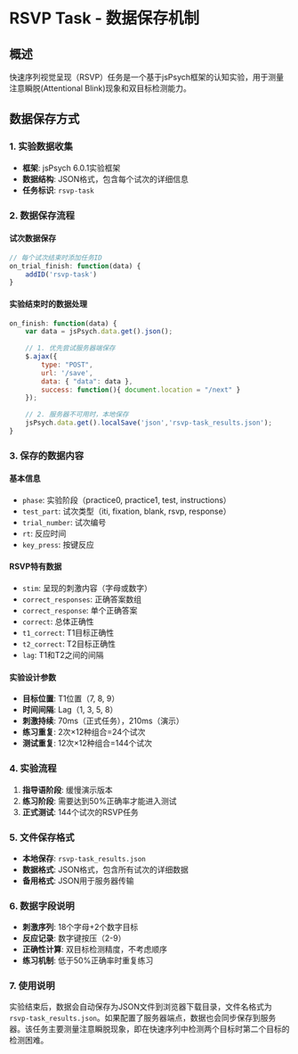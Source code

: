 # RSVP Task - 数据保存机制

## 概述
快速序列视觉呈现（RSVP）任务是一个基于jsPsych框架的认知实验，用于测量注意瞬脱(Attentional Blink)现象和双目标检测能力。

## 数据保存方式

### 1. 实验数据收集
- **框架**: jsPsych 6.0.1实验框架
- **数据结构**: JSON格式，包含每个试次的详细信息
- **任务标识**: `rsvp-task`

### 2. 数据保存流程

#### 试次数据保存
```javascript
// 每个试次结束时添加任务ID
on_trial_finish: function(data) {
    addID('rsvp-task')
}
```

#### 实验结束时的数据处理
```javascript
on_finish: function(data) {
    var data = jsPsych.data.get().json();
    
    // 1. 优先尝试服务器端保存
    $.ajax({
        type: "POST",
        url: '/save',
        data: { "data": data },
        success: function(){ document.location = "/next" }
    });
    
    // 2. 服务器不可用时，本地保存
    jsPsych.data.get().localSave('json','rsvp-task_results.json');
}
```

### 3. 保存的数据内容

#### 基本信息
- `phase`: 实验阶段（practice0, practice1, test, instructions）
- `test_part`: 试次类型（iti, fixation, blank, rsvp, response）
- `trial_number`: 试次编号
- `rt`: 反应时间
- `key_press`: 按键反应

#### RSVP特有数据
- `stim`: 呈现的刺激内容（字母或数字）
- `correct_responses`: 正确答案数组
- `correct_response`: 单个正确答案
- `correct`: 总体正确性
- `t1_correct`: T1目标正确性
- `t2_correct`: T2目标正确性
- `lag`: T1和T2之间的间隔

#### 实验设计参数
- **目标位置**: T1位置（7, 8, 9）
- **时间间隔**: Lag（1, 3, 5, 8）
- **刺激持续**: 70ms（正式任务），210ms（演示）
- **练习重复**: 2次×12种组合=24个试次
- **测试重复**: 12次×12种组合=144个试次

### 4. 实验流程
1. **指导语阶段**: 缓慢演示版本
2. **练习阶段**: 需要达到50%正确率才能进入测试
3. **正式测试**: 144个试次的RSVP任务

### 5. 文件保存格式
- **本地保存**: `rsvp-task_results.json`
- **数据格式**: JSON格式，包含所有试次的详细数据
- **备用格式**: JSON用于服务器传输

### 6. 数据字段说明
- **刺激序列**: 18个字母+2个数字目标
- **反应记录**: 数字键按压（2-9）
- **正确性计算**: 双目标检测精度，不考虑顺序
- **练习机制**: 低于50%正确率时重复练习

### 7. 使用说明
实验结束后，数据会自动保存为JSON文件到浏览器下载目录，文件名格式为`rsvp-task_results.json`。如果配置了服务器端点，数据也会同步保存到服务器。该任务主要测量注意瞬脱现象，即在快速序列中检测两个目标时第二个目标的检测困难。